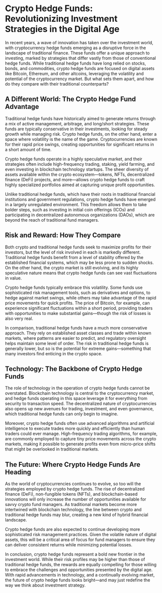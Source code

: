 # Crypto Hedge Funds: Revolutionizing Investment Strategies in the Digital Age

In recent years, a wave of innovation has taken over the investment world, with cryptocurrency hedge funds emerging as a disruptive force in the landscape of traditional finance. These funds offer a unique approach to investing, marked by strategies that differ vastly from those of conventional hedge funds. While traditional hedge funds have long relied on stocks, bonds, and commodities, crypto hedge funds are focused on digital assets like Bitcoin, Ethereum, and other altcoins, leveraging the volatility and potential of the cryptocurrency market. But what sets them apart, and how do they compare with their traditional counterparts?

## A Different World: The Crypto Hedge Fund Advantage

Traditional hedge funds have historically aimed to generate returns through a mix of active management, arbitrage, and long/short strategies. These funds are typically conservative in their investments, looking for steady growth while managing risk. Crypto hedge funds, on the other hand, enter a space where volatility is the name of the game. Cryptocurrencies are known for their rapid price swings, creating opportunities for significant returns in a short amount of time.

Crypto hedge funds operate in a highly speculative market, and their strategies often include high-frequency trading, staking, yield farming, and even investing in blockchain technology startups. The sheer diversity of assets available within the crypto ecosystem—tokens, NFTs, decentralized finance (DeFi) projects, and more—allows crypto hedge funds to craft highly specialized portfolios aimed at capturing unique profit opportunities.

Unlike traditional hedge funds, which have their roots in traditional financial institutions and government regulations, crypto hedge funds have emerged in a largely unregulated environment. This freedom allows them to take bolder steps, such as investing in initial coin offerings (ICOs) and participating in decentralized autonomous organizations (DAOs), which are beyond the reach of traditional fund managers.

## Risk and Reward: How They Compare

Both crypto and traditional hedge funds seek to maximize profits for their investors, but the level of risk involved in each is markedly different. Traditional hedge funds benefit from a level of stability offered by the established financial systems, which may be less prone to sudden shocks. On the other hand, the crypto market is still evolving, and its highly speculative nature means that crypto hedge funds can see vast fluctuations in value.

Crypto hedge funds typically embrace this volatility. Some funds use sophisticated risk management tools, such as derivatives and options, to hedge against market swings, while others may take advantage of the rapid price movements for quick profits. The price of Bitcoin, for example, can experience significant fluctuations within a short period, providing traders with opportunities to make substantial gains—though the risk of losses is also very real.

In comparison, traditional hedge funds have a much more conservative approach. They rely on established asset classes and trade within known markets, where patterns are easier to predict, and regulatory oversight helps maintain some level of order. The risk in traditional hedge funds is generally lower, but so is the potential for extreme gains—something that many investors find enticing in the crypto space.

## Technology: The Backbone of Crypto Hedge Funds

The role of technology in the operation of crypto hedge funds cannot be overstated. Blockchain technology is central to the cryptocurrency market, and hedge funds operating in this space leverage it for everything from security to transaction speed. The decentralized nature of cryptocurrencies also opens up new avenues for trading, investment, and even governance, which traditional hedge funds can only begin to imagine.

Moreover, crypto hedge funds often use advanced algorithms and artificial intelligence to execute trades more quickly and efficiently than human traders could ever manage. High-frequency trading algorithms, for example, are commonly employed to capture tiny price movements across the crypto markets, making it possible to generate profits even from micro-price shifts that might be overlooked in traditional markets.

## The Future: Where Crypto Hedge Funds Are Heading

As the world of cryptocurrencies continues to evolve, so too will the strategies employed by crypto hedge funds. The rise of decentralized finance (DeFi), non-fungible tokens (NFTs), and blockchain-based innovations will only increase the number of opportunities available for savvy crypto fund managers. As traditional markets become more intertwined with blockchain technology, the line between crypto and traditional hedge funds may blur, creating a new kind of hybrid financial landscape.

Crypto hedge funds are also expected to continue developing more sophisticated risk management practices. Given the volatile nature of digital assets, this will be a critical area of focus for fund managers to ensure they can deliver consistent returns while minimizing potential losses.

In conclusion, crypto hedge funds represent a bold new frontier in the investment world. While their risk profiles may be higher than those of traditional hedge funds, the rewards are equally compelling for those willing to embrace the challenges and opportunities presented by the digital age. With rapid advancements in technology, and a continually evolving market, the future of crypto hedge funds looks bright—and may just redefine the way we think about investment strategy.
